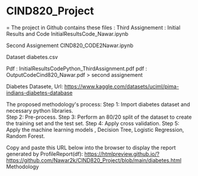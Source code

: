 # CIND820_Project
=
The project in Github contains these files :
Third Assignement  : Initial Results and Code
InitialResultsCode_Nawar.ipynb

Second Assignement
CIND820_CODE2Nawar.ipynb

Dataset
diabetes.csv

Pdf : InitialResultsCodePython_ThirdAssignment.pdf
pdf :  OutputCodeCind820_Nawar.pdf > second assignement

Diabetes Datasete, Url: https://www.kaggle.com/datasets/uciml/pima-indians-diabetes-database

The proposed methodology's process: 
Step 1: Import diabetes dataset and necessary python libraries.  
Step 2: Pre-process. 
Step 3: Perform an 80/20 split of the dataset to create the training set and the test set.
Step 4: Apply cross validation.
Step 5: Apply the machine learning models , Decision Tree, Logistic Regression, Random Forest.

Copy and paste this URL below into the browser to display the report generated by ProfileReport(df):
https://htmlpreview.github.io/?https://github.com/Nawar2k/CIND820_Project/blob/main/diabetes.html
Methodology 
